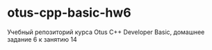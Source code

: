 # otus-cpp-basic-hw6
Учебный репозиторий курса Otus C++ Developer Basic, домашнее задание 6 к занятию 14
